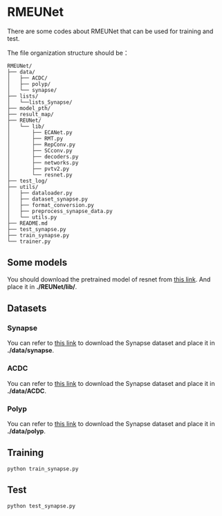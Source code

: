 # RMEUNet
There are some codes about RMEUNet that can be used for training and test.


The file organization structure should be：

```
RMEUNet/
├── data/
│   ├── ACDC/
│   ├── polyp/
│   └── synapse/
├── lists/ 
│   └──lists_Synapse/
├── model_pth/
├── result_map/
├── REUNet/
│   └── lib/
│       ├── ECANet.py
│       ├── RMT.py
│       ├── RepConv.py
│       ├── SCconv.py
│       ├── decoders.py
│       ├── networks.py
│       ├── pvtv2.py
│       └── resnet.py
├── test_log/
├── utils/
│   ├── dataloader.py
│   ├── dataset_synapse.py
│   ├── format_conversion.py
│   ├── preprocess_synapse_data.py
│   └── utils.py
├── README.md
├── test_synapse.py
├── train_synapse.py
└── trainer.py
```
## Some models
You should download the pretrained model of resnet from [this link](https://download.pytorch.org/models/).
And place it in  **./REUNet/lib/**.
## Datasets
### Synapse
You can refer to [this link](https://drive.google.com/file/d/1tGqMx-E4QZpSg2HQbVq5W3KSTHSG0hjK/view) to download the Synapse dataset and place it in **./data/synapse**.
### ACDC
You can refer to [this link](https://drive.google.com/file/d/13qYHNIWTIBzwyFgScORL2RFd002vrPF2/view) to download the Synapse dataset and place it in **./data/ACDC**.
### Polyp
You can refer to [this link](https://drive.google.com/file/d/1pFxb9NbM8mj_rlSawTlcXG1OdVGAbRQC/view) to download the Synapse dataset and place it in **./data/polyp**.
## Training
```
python train_synapse.py
```
## Test
```
python test_synapse.py
```
